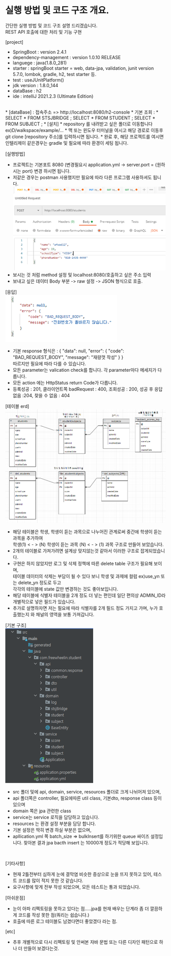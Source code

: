 # 실행 방법 및 코드 구조 개요.
 
간단한 실행 방법 및 코드 구조 설명 드리겠습니다.  
REST API 호출에 대한 처리 및 기능 구현 

[project]  
* SpringBoot : version 2.4.1
* dependency-management : version 1.0.10 RELEASE
* languege :  java(1.8.0_281)
* starter : springBoot starter = web, data-jpa, validation, junit version 5.7.0, lombok, gradle, h2, test starter 등.
* test : useJUnitPlatform()
* jdk version : 1.8.0_144
* dataBase : h2
* ide : intelliJ 2021.2.3 (Ultimate Edition)  
<br/>
* [dataBase] :  접속주소 => http://localhost:8080/h2-console  
* 기본 조회 :   
* SELECT * FROM STSJBRIDGE ;
  SELECT * FROM STUDENT ;
  SELECT * FROM SUBJECT  ;
* 
[설치]  
* repository 를 내려받고 싶은 폴더로 이동합니다 ex)D/walkspace/example/...  
* 맥 또는 윈도우 터미널을 여시고 해당 경로로 이동후 git clone [repository 주소]를 입력하시면 됩니다.
* 완료 후, 해당 프로젝트를 여시면 인텔리제이 같은경우는 gradle 및 필요에 따라 환경이 세팅 됩니다.
  
[실행방법]
* 프로젝트는 기본포트 8080 (변경필요시 application.yml -> server.port = {원하시는 port} 변경 하시면 됩니다.  
* 저같은 경우는 postman 사용했지만 필요에 따라 다른 프로그램 사용하셔도 됩니다.
![img_1.png](img_1.png)
* 보시는 것 처럼 method 설정 및 localhost:8080/호출하고 싶은 주소 입력
* 보내고 싶은 데이터 Body 부분 -> raw 설정 -> JSON 형식으로 호출.
  
[응답]  
![img_2.png](img_2.png) 
* 기본 response 형식은 :  {
  "data": null,
  "error": {
  "code": "BAD_REQUEST_BODY",
  "message": "재량껏 작성"
  }
  }   
 따르지만 필요에 따라 다를 수 있습니다.
* 모든 parameter는 valication check를 합니다. 각 parameter마다 메세지가 다릅니다.
* 모든 action 에는 HttpStatus return Code가 다릅니다.
* 등록성공 : 201, 클라이언트쪽 badRequest : 400, 조회성공 : 200, 성공 후 응답없음 :204, 찾을 수 없음 : 404

[테이블 erd]
![img.png](img.png)

* 해당 테이블은 학생, 학생이 듣는 과목으로 나누어진 관계로써 중간에 학생이 듣는 과목을 추가하여  
    학생(1) < - > (N) 학생이 듣는 과목 (N) < - > (1) 과목 구조로 만들어 보았습니다.  
* 2개의 테이블로 가져가려면 설계상 맞지않는것 같아서 이러한 구조로 잡게되었습니다.
* 구현은 하지 않았지만 로그 및 삭제 정책에 따른 delete table 구조가 필요해 보이며,  
  테이블 데이터의 삭제는 부담이 될 수 있다 보니 학생 및 과제에 컬럼 ex)use_yn 또는 delete_yn 정도로 두고  
  각각의 테이블에 state 값만 변경하는 것도 좋아보입니다.  
* 해당 테이블에 식별자 테이블을 2개 정도 더 넣는 편인데 일단 편의상 ADMIN_ID라 개별적으로 넣은 필드가 있습니다.
* 추가로 설명하자면 저는 필요에 따라 식별자를 2개 필드 정도 가지고 가며, 누가 호출했는지 와 채널의 영역을 보통 가져갑니다.

[기본 구조]  
![img_3.png](img_3.png)
* src 폴더 및에 api, domain, service, resources 폴더로 크게 나뉘어져 있으며,  
* api 폴더쪽은 controller, 필요에따른 util class, 기본dto, response class 등이 있으며
* domain 쪽은 jpa 관련한 class
* service는 service 로직을 담당하고 있습니다.
* resources 는 환경 설정 부분을 담당 합니다.
* 기본 설정은 딱히 변경 하실 부분은 없으며, 
* apllication.yml 쪽 batch_size => bulkInsert를 하기위한 queue 싸이즈 설정입니다. 찾아본 결과 jpa bacth insert 는 10000개 정도가 적당해 보입니다.
<br/>

[기타사항]  
* 현재 2틀전부터 심하게 눈에 결막염 비슷한 증상으로 눈을 뜨지 못하고 있어, 테스트 코드를 많이 적지 못한 것 같습니다.
* 요구사항에 맞게 전부 작성 되었으며, 모든 테스트는 통과 되었습니다.

[아쉬운점]  
* 눈이 아파 리펙토링을 못하고 있다는 점.....jpa를 현재 배우는 단계라 좀 더 깔끔하게 코드를 작성 못한 점(쿼리는 쉽습니다.) 
* 호출에 따른 로그 테이블도 남겼다면더 좋았겠다 라는 점.

[etc]  
* 추후 개별적으로 다시 리펙토링 및 안써본 자바 문법 또는 다른 디자인 패턴으로 하나 더 만들어 보겠다는것.